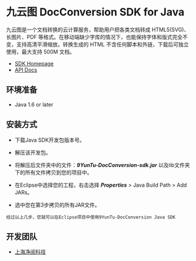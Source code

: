 # 九云图 DocConversion SDK for Java
九云图是一个文档转换的云计算服务，帮助用户把各类文档转成 HTML5(SVG)、长图片、PDF 等格式。在移动端缺少字库的情况下，也能保持字体和版式完全不变，支持高清平滑缩放。转换生成的 HTML 不含任何脚本和外链，下载后可独立使用，最大支持 500M 文档。

- [SDK Homepage](http://server.9yuntu.cn/yuntu/resource/website/api-sdk.html)
- [API Docs](http://server.9yuntu.cn/yuntu/resource/website/doc/index.html)

## 环境准备

- Java 1.6 or later

## 安装方式
- 下载Java SDK开发包版本号。

- 解压该开发包。

- 将解压后文件夹中的文件：***9YunTu-DocConversion-sdk.jar*** 以及lib文件夹下的所有文件拷贝到您的项目中。

- 在Eclipse中选择您的工程，右击选择 ***Properties*** > Java Build Path > Add JARs。

- 选中您在第3步拷贝的所有JAR文件。


```
经过以上几步，您就可以在Eclipse项目中使用9YunTu-DocConversion Java SDK
```

## 开发团队

- [上海净阅科技](http://www.9yuntu.cn/yuntu/resource/website/about.htm)
